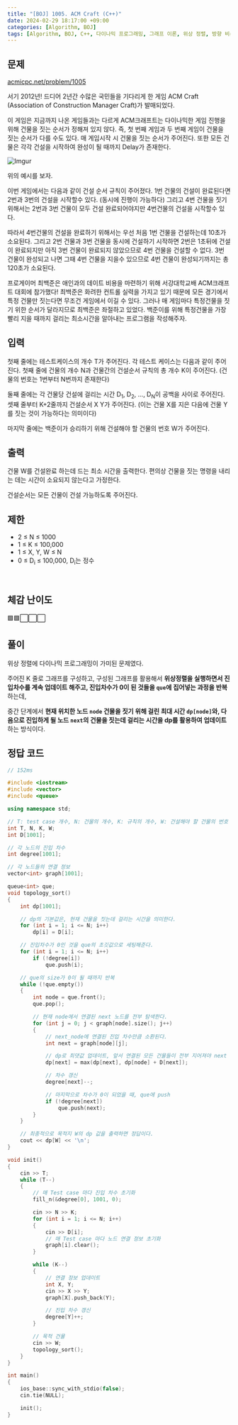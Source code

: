 ```yaml
---
title: "[BOJ] 1005. ACM Craft (C++)"
date: 2024-02-29 18:17:00 +09:00
categories: [Algorithm, BOJ]
tags: [Algorithm, BOJ, C++, 다이나믹 프로그래밍, 그래프 이론, 위상 정렬, 방향 비순환 그래프, Gold 3, CLASS 5]
---
```

## **문제**
[acmicpc.net/problem/1005](https://www.acmicpc.net/problem/1005)

서기 2012년! 드디어 2년간 수많은 국민들을 기다리게 한 게임 ACM Craft (Association of Construction Manager Craft)가 발매되었다.

이 게임은 지금까지 나온 게임들과는 다르게 ACM크래프트는 다이나믹한 게임 진행을 위해 건물을 짓는 순서가 정해져 있지 않다. 즉, 첫 번째 게임과 두 번째 게임이 건물을 짓는 순서가 다를 수도 있다. 매 게임시작 시 건물을 짓는 순서가 주어진다. 또한 모든 건물은 각각 건설을 시작하여 완성이 될 때까지 Delay가 존재한다.

![Imgur](https://i.imgur.com/8jg7pqy.png)

위의 예시를 보자.

이번 게임에서는 다음과 같이 건설 순서 규칙이 주어졌다. 1번 건물의 건설이 완료된다면 2번과 3번의 건설을 시작할수 있다. (동시에 진행이 가능하다) 그리고 4번 건물을 짓기 위해서는 2번과 3번 건물이 모두 건설 완료되어야지만 4번건물의 건설을 시작할수 있다.

따라서 4번건물의 건설을 완료하기 위해서는 우선 처음 1번 건물을 건설하는데 10초가 소요된다. 그리고 2번 건물과 3번 건물을 동시에 건설하기 시작하면 2번은 1초뒤에 건설이 완료되지만 아직 3번 건물이 완료되지 않았으므로 4번 건물을 건설할 수 없다. 3번 건물이 완성되고 나면 그때 4번 건물을 지을수 있으므로 4번 건물이 완성되기까지는 총 120초가 소요된다.

프로게이머 최백준은 애인과의 데이트 비용을 마련하기 위해 서강대학교배 ACM크래프트 대회에 참가했다! 최백준은 화려한 컨트롤 실력을 가지고 있기 때문에 모든 경기에서 특정 건물만 짓는다면 무조건 게임에서 이길 수 있다. 그러나 매 게임마다 특정건물을 짓기 위한 순서가 달라지므로 최백준은 좌절하고 있었다. 백준이를 위해 특정건물을 가장 빨리 지을 때까지 걸리는 최소시간을 알아내는 프로그램을 작성해주자.
<br>

## **입력**
첫째 줄에는 테스트케이스의 개수 T가 주어진다. 각 테스트 케이스는 다음과 같이 주어진다. 첫째 줄에 건물의 개수 N과 건물간의 건설순서 규칙의 총 개수 K이 주어진다. (건물의 번호는 1번부터 N번까지 존재한다) 

둘째 줄에는 각 건물당 건설에 걸리는 시간 D<sub>1</sub>, D<sub>2</sub>, ..., D<sub>N</sub>이 공백을 사이로 주어진다. 셋째 줄부터 K+2줄까지 건설순서 X Y가 주어진다. (이는 건물 X를 지은 다음에 건물 Y를 짓는 것이 가능하다는 의미이다) 

마지막 줄에는 백준이가 승리하기 위해 건설해야 할 건물의 번호 W가 주어진다.
<br>

## **출력**
건물 W를 건설완료 하는데 드는 최소 시간을 출력한다. 편의상 건물을 짓는 명령을 내리는 데는 시간이 소요되지 않는다고 가정한다.

건설순서는 모든 건물이 건설 가능하도록 주어진다.
<br>

## **제한**
- 2 ≤ N ≤ 1000
- 1 ≤ K ≤ 100,000
- 1 ≤ X, Y, W ≤ N
- 0 ≤ D<sub>i</sub> ≤ 100,000, D<sub>i</sub>는 정수
<br>

## **체감 난이도**
🟩🟩⬜⬜⬜
<br>

## **풀이**
위상 정렬에 다이나믹 프로그래밍이 가미된 문제였다.

주어진 K 줄로 그래프를 구성하고, 구성된 그래프를 활용해서 **위상정렬을 실행하면서 진입차수를 계속 업데이트 해주고, 진입차수가 0이 된 것들을 `que`에 집어넣는 과정을 반복**하는데,

중간 단계에서 **현재 위치한 노드 `node` 건물을 짓기 위해 걸린 최대 시간 `dp[node]`와, 다음으로 진입하게 될 노드 `next`의 건물을 짓는데 걸리는 시간을 dp를 활용하여 업데이트**하는 방식이다.
<br>

## **정답 코드**
```c++
// 152ms

#include <iostream>
#include <vector>
#include <queue>

using namespace std;

// T: test case 개수, N: 건물의 개수, K: 규칙의 개수, W: 건설해야 할 건물의 번호
int T, N, K, W;
int D[1001];

// 각 노드의 진입 차수
int degree[1001];

// 각 노드들의 연결 정보
vector<int> graph[1001];

queue<int> que;
void topology_sort()
{
    int dp[1001];

    // dp의 기본값은, 현재 건물을 짓는데 걸리는 시간을 의미한다.
    for (int i = 1; i <= N; i++)
        dp[i] = D[i];

    // 진입차수가 0인 것을 que의 초깃값으로 세팅해준다.
    for (int i = 1; i <= N; i++)
        if (!degree[i])
            que.push(i);

    // que의 size가 0이 될 때까지 반복
    while (!que.empty())
    {
        int node = que.front();
        que.pop();

        // 현재 node에서 연결된 next 노드를 전부 탐색한다.
        for (int j = 0; j < graph[node].size(); j++)
        {
            // next_node에 연결된 진입 차수만큼 소환된다.
            int next = graph[node][j];

            // dp로 최댓값 업데이트, 앞서 연결된 모든 건물들이 전부 지어져야 next 건물을 지을 수 있다.
            dp[next] = max(dp[next], dp[node] + D[next]);

            // 차수 갱신
            degree[next]--;

            // 마지막으로 차수가 0이 되었을 때, que에 push
            if (!degree[next])
                que.push(next);
        }
    }

    // 최종적으로 목적지 W의 dp 값을 출력하면 정답이다.
    cout << dp[W] << '\n';
}

void init()
{
    cin >> T;
    while (T--)
    {
        // 매 Test case 마다 진입 차수 초기화
        fill_n(&degree[0], 1001, 0);

        cin >> N >> K;
        for (int i = 1; i <= N; i++)
        {
            cin >> D[i];
            // 매 Test case 마다 노드 연결 정보 초기화
            graph[i].clear();
        }

        while (K--)
        {
            // 연결 정보 업데이트
            int X, Y;
            cin >> X >> Y;
            graph[X].push_back(Y);

            // 진입 차수 갱신
            degree[Y]++;
        }

        // 목적 건물
        cin >> W;
        topology_sort();
    }
}

int main()
{
    ios_base::sync_with_stdio(false);
    cin.tie(NULL);

    init();
}
```
